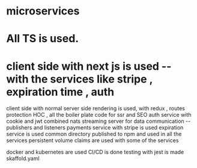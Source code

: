 # microservices

# All TS is used.
# client side with next js is used -- with the services like stripe , expiration time , auth
client side with normal server side rendering is used, with redux , routes protection HOC , all the boiler plate code for ssr and SEO
auth service with cookie and jwt combined 
nats streaming server for data communication -- publishers and listeners 
payments service with stripe is used 
expiration service is used 
common directory published to npm and used in all the services 
persistent volume claims are used with some of the services 

docker and kubernetes are used
CI/CD is done 
testing with jest is made 
skaffold.yaml
